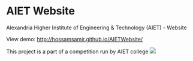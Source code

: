 # AIET Website
Alexandria Higher Institute of Engineering &amp; Technology (AIET) - Website


View demo: http://hossamsamir.github.io/AIETWebsite/

This project is a part of a competition run by AIET college
![](http://i.imgur.com/gK191Y3.jpg)
